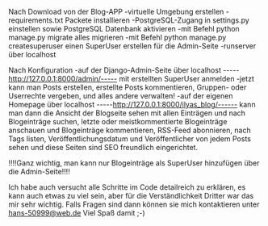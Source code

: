 Nach Download von der Blog-APP
-virtuelle Umgebung erstellen
-requirements.txt Packete installieren
-PostgreSQL-Zugang in settings.py einstellen sowie PostgreSQL Datenbank aktivieren
-mit Befehl python manage.py migrate alles migrieren
-mit Befehl python manage.py createsuperuser einen SuperUser erstellen für die Admin-Seite
-runserver über localhost

Nach Konfiguration
-auf der Django-Admin-Seite über localhost -----http://127.0.0.1:8000/admin/----- mit erstellten SuperUser anmelden
					-jetzt kann man Posts erstellen, erstellte Posts kommentieren, Gruppen- oder Userrechte					vergeben, und alles andere verwalten!
-auf der eigenen Homepage über localhost -----http://127.0.0.1:8000/ilyas_blog/------ kann man dann die Ansicht der Blogseite sehen mit allen Einträgen und nach Blogeinträge suchen, letzte oder meistkommentierte Blogeinträge anschauen und Blogeinträge kommentieren, RSS-Feed abonnieren, nach Tags listen, Veröffentlichungsdatum und Veröffentlicher von jedem Posts sehen und diese Seiten sind SEO freundlich eingerichtet.

!!!!Ganz wichtig, man kann nur Blogeinträge als SuperUser hinzufügen über die Admin-Seite!!!!

Ich habe auch versucht alle Schritte im Code detailreich zu erklären, es kann auch etwas zu viel sein, aber für die Verständlichkeit Dritter war das mir sehr wichtig. Falls Fragen sind dann können sie mich kontaktieren unter hans-50999@web.de
Viel Spaß damit
;-)
